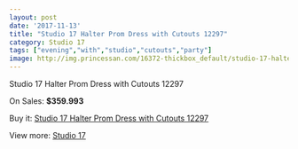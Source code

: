```yaml
---
layout: post
date: '2017-11-13'
title: "Studio 17 Halter Prom Dress with Cutouts 12297"
category: Studio 17
tags: ["evening","with","studio","cutouts","party"]
image: http://img.princessan.com/16372-thickbox_default/studio-17-halter-prom-dress-with-cutouts-12297.jpg
---
```

Studio 17 Halter Prom Dress with Cutouts 12297

On Sales: **$359.993**
<a href="https://www.princessan.com/en/studio-17/7722-studio-17-halter-prom-dress-with-cutouts-12297.html"><amp-img layout="responsive" width="600" height="600" src="//img.princessan.com/16372-thickbox_default/studio-17-halter-prom-dress-with-cutouts-12297.jpg" alt="Studio 17 Halter Prom Dress with Cutouts 12297 0" /></a>
<a href="https://www.princessan.com/en/studio-17/7722-studio-17-halter-prom-dress-with-cutouts-12297.html"><amp-img layout="responsive" width="600" height="600" src="//img.princessan.com/16373-thickbox_default/studio-17-halter-prom-dress-with-cutouts-12297.jpg" alt="Studio 17 Halter Prom Dress with Cutouts 12297 1" /></a>

Buy it: [Studio 17 Halter Prom Dress with Cutouts 12297](https://www.princessan.com/en/studio-17/7722-studio-17-halter-prom-dress-with-cutouts-12297.html "Studio 17 Halter Prom Dress with Cutouts 12297")

View more: [Studio 17](https://www.princessan.com/en/62-studio-17 "Studio 17")